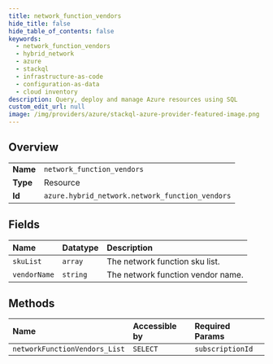 ```yaml
---
title: network_function_vendors
hide_title: false
hide_table_of_contents: false
keywords:
  - network_function_vendors
  - hybrid_network
  - azure    
  - stackql
  - infrastructure-as-code
  - configuration-as-data
  - cloud inventory
description: Query, deploy and manage Azure resources using SQL
custom_edit_url: null
image: /img/providers/azure/stackql-azure-provider-featured-image.png
---
```

  
    

## Overview
<table><tbody>
<tr><td><b>Name</b></td><td><code>network_function_vendors</code></td></tr>
<tr><td><b>Type</b></td><td>Resource</td></tr>
<tr><td><b>Id</b></td><td><code>azure.hybrid_network.network_function_vendors</code></td></tr>
</tbody></table>

## Fields
| Name | Datatype | Description |
|:-----|:---------|:------------|
| `skuList` | `array` | The network function sku list. |
| `vendorName` | `string` | The network function vendor name. |
## Methods
| Name | Accessible by | Required Params |
|:-----|:--------------|:----------------|
| `networkFunctionVendors_List` | `SELECT` | `subscriptionId` |
